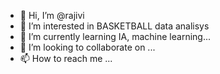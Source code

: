- 👋 Hi, I’m @rajivi
- 👀 I’m interested in BASKETBALL data analisys
- 🌱 I’m currently learning IA, machine learning...
- 💞️ I’m looking to collaborate on ...
- 📫 How to reach me ...

<!---
rajivi/rajivi is a ✨ special ✨ repository because its `README.md` (this file) appears on your GitHub profile.
You can click the Preview link to take a look at your changes.
--->
